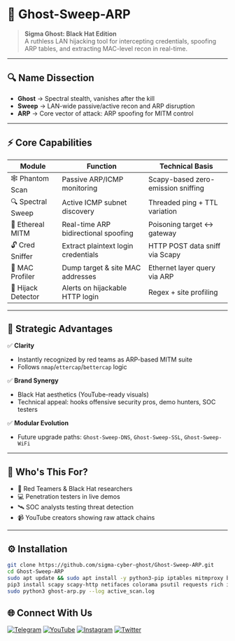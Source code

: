 # 👻 Ghost-Sweep-ARP

> **Sigma Ghost: Black Hat Edition**  
> A ruthless LAN hijacking tool for intercepting credentials, spoofing ARP tables, and extracting MAC-level recon in real-time.

---

## 🔍 Name Dissection

- **Ghost** → Spectral stealth, vanishes after the kill  
- **Sweep** → LAN-wide passive/active recon and ARP disruption  
- **ARP** → Core vector of attack: ARP spoofing for MITM control  

---

## ⚡ Core Capabilities

| Module            | Function                           | Technical Basis                     |
|-------------------|------------------------------------|-------------------------------------|
| 🕸 Phantom Scan     | Passive ARP/ICMP monitoring         | Scapy-based zero-emission sniffing  |
| 🔍 Spectral Sweep   | Active ICMP subnet discovery        | Threaded ping + TTL variation       |
| 👥 Ethereal MITM    | Real-time ARP bidirectional spoofing| Poisoning target ↔ gateway          |
| 🔓 Cred Sniffer     | Extract plaintext login credentials | HTTP POST data sniff via Scapy      |
| 🧬 MAC Profiler     | Dump target & site MAC addresses    | Ethernet layer query via ARP        |
| 🚨 Hijack Detector  | Alerts on hijackable HTTP login     | Regex + site profiling              |

---

## 🚀 Strategic Advantages 

✅ **Clarity**  
- Instantly recognized by red teams as ARP-based MITM suite  
- Follows `nmap`/`ettercap`/`bettercap` logic  

✅ **Brand Synergy**  
- Black Hat aesthetics (YouTube-ready visuals)  
- Technical appeal: hooks offensive security pros, demo hunters, SOC testers  

✅ **Modular Evolution**  
- Future upgrade paths: `Ghost-Sweep-DNS`, `Ghost-Sweep-SSL`, `Ghost-Sweep-WiFi`

---

## 🎯 Who's This For?

- 🧠 Red Teamers & Black Hat researchers  
- 💻 Penetration testers in live demos  
- 🛰 SOC analysts testing threat detection  
- 📹 YouTube creators showing raw attack chains  

---

## ⚙️ Installation

```bash
git clone https://github.com/sigma-cyber-ghost/Ghost-Sweep-ARP.git
cd Ghost-Sweep-ARP
sudo apt update && sudo apt install -y python3-pip iptables mitmproxy bettercap
pip3 install scapy scapy-http netifaces colorama psutil requests rich iptables  mitmproxy
sudo python3 ghost-arp.py --log active_scan.log


```
## 🌐 Connect With Us

[![Telegram](https://img.shields.io/badge/Telegram-Sigma_Ghost-blue?logo=telegram)](https://t.me/Sigma_Cyber_Ghost)  [![YouTube](https://img.shields.io/badge/YouTube-Sigma_Ghost-red?logo=youtube)](https://www.youtube.com/@sigma_ghost_hacking)  [![Instagram](https://img.shields.io/badge/Instagram-Safder_Khan-purple?logo=instagram)](https://www.instagram.com/safderkhan0800_/)  [![Twitter](https://img.shields.io/badge/Twitter-@safderkhan0800_-1DA1F2?logo=twitter)](https://twitter.com/safderkhan0800_)
